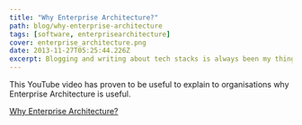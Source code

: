 ```yaml
---
title: "Why Enterprise Architecture?"
path: blog/why-enterprise-architecture
tags: [software, enterprisearchitecture]
cover: enterprise_architecture.png
date: 2013-11-27T05:25:44.226Z
excerpt: Blogging and writing about tech stacks is always been my thing. Why Enterprise Architecture
---
```


This YouTube video has proven to be useful to explain to organisations why Enterprise Architecture is useful.

[Why Enterprise Architecture?](http://www.youtube.com/watch?v=qDI2oF1bASk#t=0 "Why Enterprise Architecture?")
